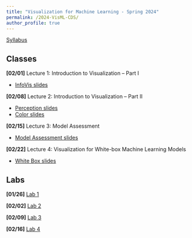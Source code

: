 ```yaml
---
title: "Visualization for Machine Learning - Spring 2024"
permalink: /2024-VisML-CDS/
author_profile: true
---
```


[Syllabus](/2024-VisML-CDS/DS-GA-3001---Spring-2024.pdf)

## Classes

**[02/01]** Lecture 1: Introduction to Visualization – Part I

- [InfoVis slides](/2024-VisML-CDS/slides/infovis)

**[02/08]** Lecture 2: Introduction to Visualization – Part II

- [Perception slides](/2024-VisML-CDS/slides/perception)
- [Color slides](/2024-VisML-CDS/slides/color)

**[02/15]** Lecture 3: Model Assessment

- [Model Assessment slides](/2024-VisML-CDS/slides/model_assessment)

**[02/22]** Lecture 4: Visualization for White-box Machine Learning Models

- [White Box slides](/2024-VisML-CDS/slides/white_box)

## Labs

**[01/26]** [Lab 1](/2024-VisML-CDS/VisML-Lab-Week1-Recap)

**[02/02]** [Lab 2](/2024-VisML-CDS/VisML-Lab-Week2-recap)

**[02/09]** [Lab 3](https://docs.google.com/presentation/d/1YLWW3KScCOVOLZrrH9RIMLsEsdHLEu58s_rNZ57pCF4/edit?usp=sharing) 

**[02/16]** [Lab 4](https://docs.google.com/presentation/d/1jiZGZeD5lte06PGNJDuubpIYsJdt534bkNdw8XXPr2M/edit?usp=sharing)
